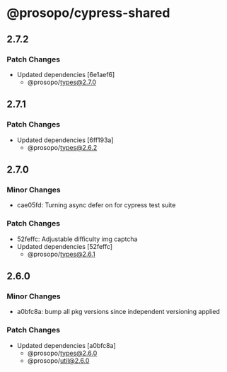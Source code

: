 # @prosopo/cypress-shared

## 2.7.2

### Patch Changes

- Updated dependencies [6e1aef6]
  - @prosopo/types@2.7.0

## 2.7.1

### Patch Changes

- Updated dependencies [6ff193a]
  - @prosopo/types@2.6.2

## 2.7.0

### Minor Changes

- cae05fd: Turning async defer on for cypress test suite

### Patch Changes

- 52feffc: Adjustable difficulty img captcha
- Updated dependencies [52feffc]
  - @prosopo/types@2.6.1

## 2.6.0

### Minor Changes

- a0bfc8a: bump all pkg versions since independent versioning applied

### Patch Changes

- Updated dependencies [a0bfc8a]
  - @prosopo/types@2.6.0
  - @prosopo/util@2.6.0
